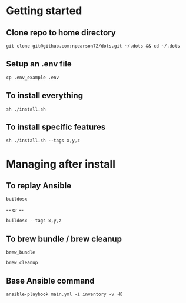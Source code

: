 # Getting started

## Clone repo to home directory
`git clone git@github.com:npearson72/dots.git ~/.dots && cd ~/.dots`

## Setup an .env file
`cp .env_example .env`

## To install everything
`sh ./install.sh`

## To install specific features
`sh ./install.sh --tags x,y,z`

# Managing after install

## To replay Ansible
`buildosx`

-- or --

`buildosx --tags x,y,z`

## To brew bundle / brew cleanup
`brew_bundle`

`brew_cleanup`

## Base Ansible command
`ansible-playbook main.yml -i inventory -v -K`
